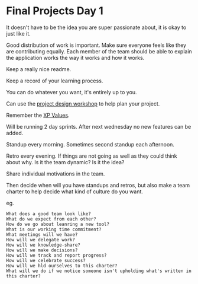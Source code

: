 # Final Projects Day 1

It doesn't have to be the idea you are super passionate about, it is okay to just like it.

Good distribution of work is important. Make sure everyone feels like they are contributing equally. Each member of the team should be able to explain the application works the way it works and how it works.

Keep a really nice readme.

Keep a record of your learning process.

You can do whatever you want, it's entirely up to you.

Can use the [project design workshop](https://github.com/makersacademy/course/blob/master/practice_project_week/project_design_workshop.md) to help plan your project.

Remember the [XP Values](http://www.extremeprogramming.org/values.html).

Will be running 2 day sprints. After next wednesday no new features can be added.

Standup every morning. Sometimes second standup each afternoon.

Retro every evening. If things are not going as well as they could think about why. Is it the team dynamic? Is it the idea?

Share individual motivations in the team.

Then decide when will you have standups and retros, but also make a team charter to help decide what kind of culture do you want.

eg.
```
What does a good team look like?
What do we expect from each other?
How do we go about leanring a new tool?
What is our working time commitment?
What meetings will we have?
How will we delegate work?
How will we knowledge-share?
How will we make decisions?
How will we track and report progress?
How will we celebrate success?
How will we hld ourselves to this charter?
What will we do if we notice someone isn't upholding what's written in this charter?
```


